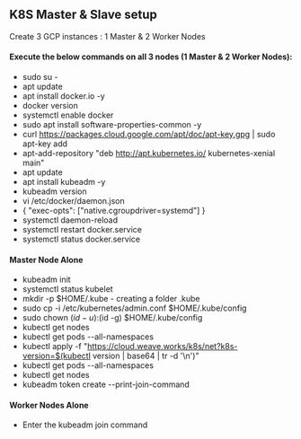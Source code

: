 ## K8S Master & Slave setup
Create 3 GCP instances : 1 Master & 2 Worker Nodes

#### Execute the below commands on all 3 nodes (1 Master & 2 Worker Nodes):
- sudo su -
- apt update
- apt install docker.io -y
- docker version
- systemctl enable docker
- sudo apt install software-properties-common -y
- curl https://packages.cloud.google.com/apt/doc/apt-key.gpg | sudo apt-key add
- apt-add-repository "deb http://apt.kubernetes.io/ kubernetes-xenial main"
- apt update
- apt install kubeadm -y
- kubeadm version
- vi /etc/docker/daemon.json
- {
      "exec-opts": ["native.cgroupdriver=systemd"]
}
- systemctl daemon-reload
- systemctl restart docker.service
- systemctl status docker.service

#### Master Node Alone
- kubeadm init
- systemctl status kubelet
- mkdir -p $HOME/.kube - creating a folder .kube 
- sudo cp -i /etc/kubernetes/admin.conf $HOME/.kube/config
- sudo chown $(id -u):$(id -g) $HOME/.kube/config
- kubectl get nodes
- kubectl get pods --all-namespaces
- kubectl apply -f "https://cloud.weave.works/k8s/net?k8s-version=$(kubectl version | base64 | tr -d '\n')"
- kubectl get pods --all-namespaces
- kubectl get nodes
- kubeadm token create --print-join-command

#### Worker Nodes Alone
- Enter the kubeadm join command

